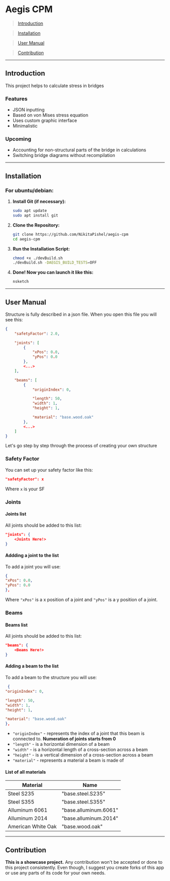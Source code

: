 # Aegis CPM 
> [Introduction](#introduction)

> [Installation](#installation)

> [User Manual](#user-manual)

> [Contribution](#contribution)

---

## Introduction 
This project helps to calculate stress in bridges 

### Features 
- JSON inputting 
- Based on von Mises stress equation 
- Uses custom graphic interface 
- Minimalistic 

### Upcoming 
- Accounting for non-structural parts of the bridge in calculations 
- Switching bridge diagrams without recompilation

---

## Installation
### For ubuntu/debian:
1.  **Install Git (if necessary):**
    ```bash
    sudo apt update
    sudo apt install git
    ```

2.  **Clone the Repository:**
    ```bash
    git clone https://github.com/NikitaPishel/aegis-cpm
    cd aegis-cpm
    ```

3.  **Run the Installation Script:**
    ```bash
    chmod +x ./devBuild.sh
    ./devBuild.sh -DAEGIS_BUILD_TESTS=OFF
    ```

4. **Done! Now you can launch it like this:**
    ```bash
    nsketch
    ```


---

## User Manual
Structure is fully described in a json file. When you open this file you will see this: 
```json
{
    "safetyFactor": 2.0,

    "joints": [
        {
            "xPos": 0.0,
            "yPos": 0.0
        },
        <...>
    ],

    "beams": [
        {
            "originIndex": 0,

            "length": 50,
            "width": 1,
            "height": 1,

            "material": "base.wood.oak"
        },
        <...>
    ]
}
```

Let's go step by step through the process of creating your own structure 

### Safety Factor 
You can set up your safety factor like this:
```json
"safetyFactor": x
```

Where `x` is your SF

### Joints 
#### Joints list
All joints should be added to this list:
```json
"joints": {
    <Joints Here!>
}
```

#### Addding a joint to the list
To add a joint you will use:
```json
{
"xPos": 0.0,
"yPos": 0.0
},
```

Where `"xPos"` is a x position of a joint and `"yPos"` is a y position of a joint.

### Beams 
#### Beams list
All joints should be added to this list:
```json
"beams": {
    <Beams Here!>
}
```

#### Adding a beam to the list
To add a beam to the structure you will use:
```json
 {
"originIndex": 0,

"length": 50,
"width": 1,
"height": 1,

"material": "base.wood.oak"
},
```

- `"originIndex"` - represents the index of a joint that this beam is connected to. **Numeration of joints starts from 0** 
- `"length"` - is a horizontal dimension of a beam 
- `"width"` - is a horizontal length of a cross-section across a beam 
- `"height"` - is a vertical dimension of a cross-section across a beam 
- `"material"` - represents a material a beam is made of

#### **List of all materials**
| Material | Name |
| --- | --- |
| Steel S235 | "base.steel.S235" |
| Steel S355 | "base.steel.S355" |
| Alluminum 6061 | "base.alluminum.6061" |
| Alluminum 2014 | "base.alluminum.2014" |
| American White Oak | "base.wood.oak" |

---

## Contribution
**This is a showcase project.** Any contribution won't be accepted or done to this project consistently. Even though, I suggest you create forks of this app or use any parts of its code for your own needs.